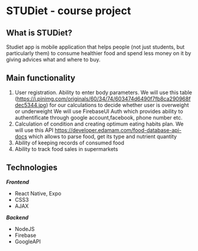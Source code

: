 # STUDiet - course project

## What is STUDiet?

Studiet app is mobile application that helps people (not just students, but particularly them) to consume healthier food and spend less money on it by giving advices what and where to buy.

## Main functionality

1. User registration. Ability to enter body parameters.
   We will use this table (https://i.pinimg.com/originals/60/34/74/603474d6490f7fb8ca290968fdec5344.jpg) for our calculations to decide whether user is overweight or underweight
   We will use FirebaseUI Auth which provides ability to authentificate through google account,facebook, phone number etc.
2. Calculation of condition and creating optimum eating habits plan.
   We will use this API https://developer.edamam.com/food-database-api-docs which allows to parse food, get its type and nutrient quantity
3. Ability of keeping records of consumed food
4. Ability to track food sales in supermarkets

## Technologies

**_Frontend_**

-   React Native, Expo
-   CSS3
-   AJAX

**_Backend_**

-   NodeJS
-   Firebase
-   GoogleAPI
